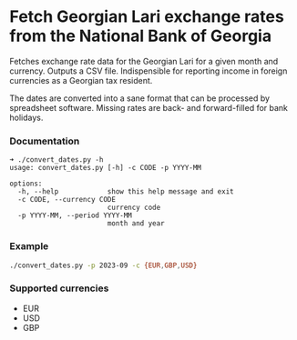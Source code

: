# Fetch Georgian Lari exchange rates from the National Bank of Georgia

Fetches exchange rate data for the Georgian Lari for a given month and currency. Outputs a CSV file.
Indispensible for reporting income in foreign currencies as a Georgian tax resident.

The dates are converted into a sane format that can be processed by spreadsheet software.
Missing rates are back- and forward-filled for bank holidays.

### Documentation

```console
➜ ./convert_dates.py -h
usage: convert_dates.py [-h] -c CODE -p YYYY-MM

options:
  -h, --help            show this help message and exit
  -c CODE, --currency CODE
                        currency code
  -p YYYY-MM, --period YYYY-MM
                        month and year

```

### Example

```sh
./convert_dates.py -p 2023-09 -c {EUR,GBP,USD}
```

### Supported currencies

- EUR
- USD
- GBP

